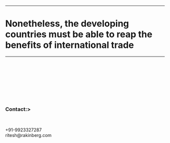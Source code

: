 <hr>

# Nonetheless, the developing countries must be able to reap the benefits of international trade

<hr>

<br>
<br>
<br>
<br>
<br>
<br>
<br>

<p id="demo" style="text-align:right;">
<h3>Contact:></h3>
<br>
<dl>
<dt>+91-9923327287</dt>
<dt>ritesh@rakinberg.com</dt>
</dl>
</p>
